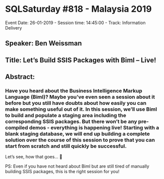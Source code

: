 # SQLSaturday #818 - Malaysia 2019
Event Date: 26-01-2019 - Session time: 14:45:00 - Track: Information Delivery
## Speaker: Ben Weissman
## Title: Let’s Build SSIS Packages with Biml – Live!
## Abstract:
### Have you heard about the Business Intelligence Markup Language (Biml)? Maybe you’ve even seen a session about it before but you still have doubts about how easily you can make something useful out of it. In this session, we’ll use Biml to build and populate a staging area including the corresponding SSIS packages. But there won’t be any pre-compiled demos - everything is happening live! Starting with a blank staging database, we will end up building a complete solution over the course of this session to prove that you can start from scratch and still quickly be successful.
Let’s see, how that goes… 

PS: Even if you have not heard about Biml but are still tired of manually building SSIS packages, this is the right session for you!
